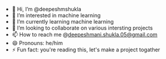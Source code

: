 - 👋 Hi, I’m @deepeshmshukla
- 👀 I’m interested in machine learning
- 🌱 I’m currently learning machine learning
- 💞️ I’m looking to collaborate on various intersting projects
- 📫 How to reach me @deepeshmani.shukla.05@gmail.com
- 😄 Pronouns: he/him
- ⚡ Fun fact: you're reading this, let's make a project togather

<!---
deepeshmshukla/deepeshmshukla is a ✨ special ✨ repository because its `README.md` (this file) appears on your GitHub profile.
You can click the Preview link to take a look at your changes.
--->
